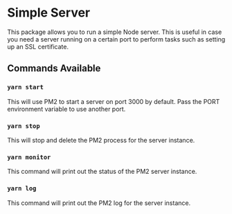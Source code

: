 # Simple Server

This package allows you to run a simple Node server. This is useful in case you need a server running on a certain port to perform tasks such as setting up an SSL certificate.

## Commands Available

### `yarn start`

This will use PM2 to start a server on port 3000 by default. Pass the PORT environment variable to use another port.

### `yarn stop`

This will stop and delete the PM2 process for the server instance.

### `yarn monitor`

This command will print out the status of the PM2 server instance.

### `yarn log`

This command will print out the PM2 log for the server instance.
